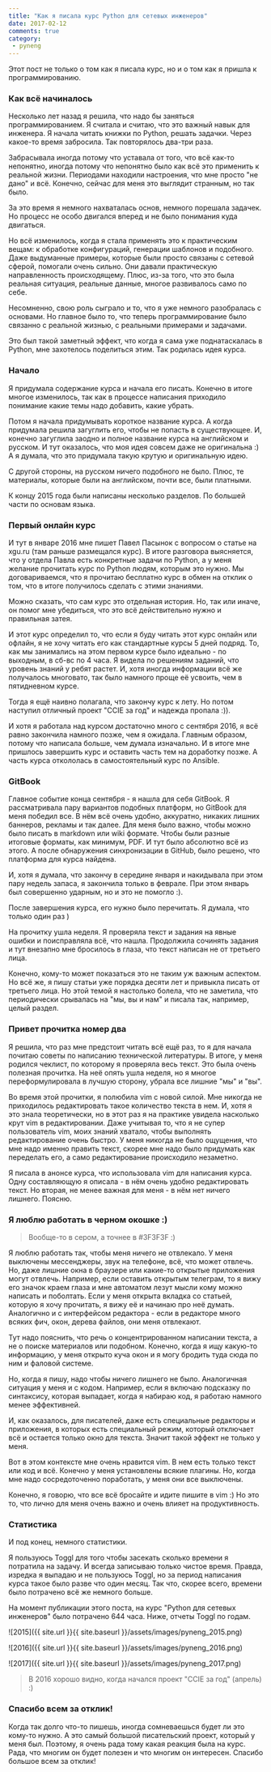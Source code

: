 ```yaml
---
title: "Как я писала курс Python для сетевых инженеров"
date: 2017-02-12
comments: true
category:
 - pyneng
---
```


Этот пост не только о том как я писала курс, но и о том как я пришла к программированию.

### Как всё начиналось

Несколько лет назад я решила, что надо бы заняться программированием.
Я считала и считаю, что это важный навык для инженера. 
Я начала читать книжки по Python, решать задачки.
Через какое-то время забросила.
Так повторялось два-три раза.

Забрасывала иногда потому что уставала от того, что всё как-то непонятно, иногда потому что непонятно было как всё это применить к реальной жизни.
Периодами находили настроения, что мне просто "не дано" и всё.
Конечно, сейчас для меня это выглядит странным, но так было.

За это время я немного нахваталась основ, немного порешала задачек.
Но процесс не особо двигался вперед и не было понимания куда двигаться.

Но всё изменилось, когда я стала применять это к практическим вещам: к обработке конфигураций, генерации шаблонов и подобного.
Даже выдуманные примеры, которые были просто связаны с сетевой сферой, помогали очень сильно.
Они давали практическую направленность происходящему.
Плюс, из-за того, что это была реальная ситуация, реальные данные, многое развивалось само по себе.

Несомненно, свою роль сыграло и то, что я уже немного разобралась с основами.
Но главное было то, что теперь программирование было связанно с реальной жизнью, с реальными примерами и задачами.

Это был такой заметный эффект, что когда я сама уже поднатаскалась в Python, мне захотелось поделиться этим.
Так родилась идея курса.

### Начало

Я придумала содержание курса и начала его писать.
Конечно в итоге многое изменилось, так как в процессе написания приходило понимание какие темы надо добавить, какие убрать.

Потом я начала придумывать короткое название курса.
А когда придумала решила загуглить его, чтобы не попасть в существующее.
И, конечно загуглила заодно и полное название курса на английском и русском.
И тут оказалось, что моя идея совсем даже не оригинальна :)
А я думала, что это придумала такую крутую и оригинальную идею.

С другой стороны, на русском ничего подобного не было.
Плюс, те материалы, которые были на английском, почти все, были платными.

К концу 2015 года были написаны несколько разделов.
По большей части по основам языка.


### Первый онлайн курс

И тут в январе 2016 мне пишет Павел Пасынок с вопросом о статье на xgu.ru (там раньше размещался курс).
В итоге разговора выясняется, что у отдела Павла есть конкретные задачи по Python, а у меня желание прочитать курс по Python людям, которым это нужно.
Мы договариваемся, что я прочитаю бесплатно курс в обмен на отклик о том, что в итоге получилось сделать с этими знаниями.


Можно сказать, что сам курс это отдельная история.
Но, так или иначе, он помог мне убедиться, что это всё действительно нужно и правильная затея.

И этот курс определил то, что если я буду читать этот курс онлайн или офлайн, я не хочу читать его как стандартные курсы 5 дней подряд.
То, как мы занимались на этом первом курсе было идеально - по выходным, в сб-вс по 4 часа.
Я видела по решениям заданий, что уровень знаний у ребят растет.
И, хотя иногда информации всё же получалось многовато, так было намного проще её усвоить, чем в пятидневном курсе.

Тогда я ещё наивно полагала, что закончу курс к лету.
Но потом наступил отличный проект "CCIE за год" и надежда пропала :)).

И хотя я работала над курсом достаточно много с сентября 2016, я всё равно закончила намного позже, чем я ожидала.
Главным образом, потому что написала больше, чем думала изначально.
И в итоге мне пришлось завершить курс и оставить часть тем на доработку позже.
А часть курса откололась в самостоятельный курс по Ansible.

### GitBook

Главное событие конца сентября - я нашла для себя GitBook.
Я рассматривала пару вариантов подобных платформ, но GitBook для меня победил все.
В нём всё очень удобно, аккуратно, никаких лишних баннеров, рекламы и так далее.
Для меня было важно, чтобы можно было писать в markdown или wiki формате.
Чтобы были разные итоговые форматы, как минимум, PDF.
И тут было абсолютно всё из этого.
А после обнаружения синхронизации в GitHub, было решено, что платформа для курса найдена.


И, хотя я думала, что закончу в середине января и накидывала при этом пару недель запаса,
я закончила только в феврале.
При этом январь был совершенно ударным, но и это не помогло :).


После завершения курса, его нужно было перечитать.
Я думала, что только один раз )

На прочитку ушла неделя.
Я проверяла текст и задания на явные ошибки и поисправляла всё, что нашла.
Продолжила сочинять задания и тут внезапно мне бросилось в глаза, что текст написан не от третьего лица.


Конечно, кому-то может показаться это не таким уж важным аспектом.
Но всё же, я пишу статьи уже порядка десяти лет и привыкла писать от третьего лица.
Но этой темой я настолько болела, что не заметила, что периодически срывалась на "мы, вы и нам" и писала так, например, целый раздел.

### Привет прочитка номер два

Я решила, что раз мне предстоит читать всё ещё раз, то я для начала почитаю советы по написанию технической литературы.
В итоге, у меня родился чеклист, по которому я проверяла весь текст.
Это была очень полезная прочитка.
На неё опять ушла неделя, но я многое переформулировала в лучшую сторону, убрала все лишние "мы" и "вы".

Во время этой прочитки, я полюбила vim с новой силой.
Мне никогда не приходилось редактировать такое количество текста в нем.
И, хотя я это знала теоретически, но в этот раз я на практике увидела насколько крут vim в редактировании.
Даже учитывая то, что я не супер пользователь vim, моих знаний хватало, чтобы выполнять редактирование очень быстро.
У меня никогда не было ощущения, что мне надо именно править текст, скорее мне надо было придумать как переделать его, а само редактирование происходило незаметно.


Я писала в анонсе курса, что использовала vim для написания курса.
Одну составляющую я описала - в нём очень удобно редактировать текст.
Но вторая, не менее важная для меня - в нём нет ничего лишнего.
Поясню.

### Я люблю работать в черном окошке :)

> Вообще-то в сером, а точнее в #3F3F3F :)

Я люблю работать так, чтобы меня ничего не отвлекало.
У меня выключены мессенджеры, звук на телефоне, всё, что может отвлечь.
Но, даже лишние окна в браузере или какие-то открытые приложения могут отвлечь.
Например, если оставить открытым телеграм, то я вижу его значок краем глаза и мне автоматом лезут мысли кому можно написать и поболтать.
Если у меня открыта вкладка со статьей, которую я хочу прочитать, я вижу её и начинаю про неё думать.
Аналогично и с интерфейсом редактора - если в редакторе много всяких фич, окон, дерева файлов, они меня отвлекают.

Тут надо пояснить, что речь о концентрированном написании текста, а не о поиске материалов или подобном.
Конечно, когда я ищу какую-то информацию, у меня открыто куча окон и я могу бродить туда сюда по ним и фаловой системе.

Но, когда я пишу, надо чтобы ничего лишнего не было.
Аналогичная ситуация у меня и  с кодом.
Например, если я включаю подсказку по синтаксису, которая выпадает, когда я набираю код,
я работаю намного менее эффективней.

И, как оказалось, для писателей, даже есть специальные редакторы и приложения, в которых есть специальный режим, который отключает всё и остается только окно для текста.
Значит такой эффект не только у меня.

Вот в этом контексте мне очень нравится vim.
В нем есть только текст или код и всё.
Конечно у меня установлены всякие плагины.
Но, когда мне надо сосредоточенно поработать, у меня они все выключены.

Конечно, я говорю, что все всё бросайте и идите пишите в vim :)
Но это то, что лично для меня очень важно и очень влияет на продуктивность.

### Статистика

И под конец, немного статистики.

Я пользуюсь Toggl для того чтобы засекать сколько времени я потратила на задачу.
И всегда записываю только чистое время.
Правда, изредка я выпадаю и не пользуюсь Toggl, но за период написания курса такое было разве что один месяц.
Так что, скорее всего, времени было потрачено всё же немного больше.

На момент публикации этого поста, на курс "Python для сетевых инженеров" было потрачено 644 часа.
Ниже, отчеты Toggl по годам.

![2015]({{ site.url }}{{ site.baseurl }}/assets/images/pyneng_2015.png)

![2016]({{ site.url }}{{ site.baseurl }}/assets/images/pyneng_2016.png)

![2017]({{ site.url }}{{ site.baseurl }}/assets/images/pyneng_2017.png)

> В 2016 хорошо видно, когда начался проект "CCIE за год" (апрель) :)

### Спасибо всем за отклик!

Когда так долго что-то пишешь, иногда сомневаешься будет ли это кому-то нужно.
А это самый большой писательский проект, который у меня был.
Поэтому, я очень рада тому какая реакция была на курс.
Рада, что многим он будет полезен и что многим он интересен.
Спасибо большое всем за отклик!

